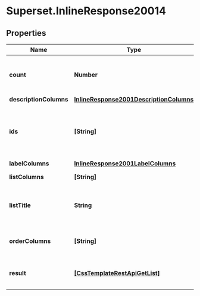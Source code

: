 # Superset.InlineResponse20014

## Properties
Name | Type | Description | Notes
------------ | ------------- | ------------- | -------------
**count** | **Number** | The total record count on the backend | [optional] 
**descriptionColumns** | [**InlineResponse2001DescriptionColumns**](InlineResponse2001DescriptionColumns.md) |  | [optional] 
**ids** | **[String]** | A list of item ids, useful when you don&#x27;t know the column id | [optional] 
**labelColumns** | [**InlineResponse2001LabelColumns**](InlineResponse2001LabelColumns.md) |  | [optional] 
**listColumns** | **[String]** | A list of columns | [optional] 
**listTitle** | **String** | A title to render. Will be translated by babel | [optional] 
**orderColumns** | **[String]** | A list of allowed columns to sort | [optional] 
**result** | [**[CssTemplateRestApiGetList]**](CssTemplateRestApiGetList.md) | The result from the get list query | [optional] 
